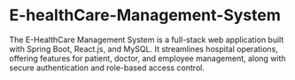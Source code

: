 # E-healthCare-Management-System
The E-HealthCare Management System is a full-stack web application built with Spring Boot, React.js, and MySQL. It streamlines hospital operations, offering features for patient, doctor, and employee management, along with secure authentication and role-based access control.
